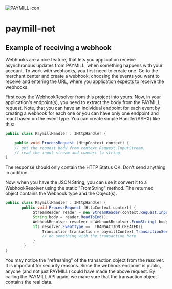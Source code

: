 ![PAYMILL icon](https://static.paymill.com/r/335f99eb3914d517bf392beb1adaf7cccef786b6/img/logo-download_Light.png)
# paymill-net
## Example of receiving a webhook 


Webhooks are a nice feature, that lets you application receive asynchronous updates from PAYMILL, when something happens with your account. To work with webhooks, you first need to create one. Go to the merchant center and create a webhook, choosing the events you want to receive and entering the URL, where you application expects to receive the webhooks.

First copy the WebhookResolver from this project into yours. Now, in your application's endpoint(s), you need to extract the body from the PAYMILL request. Note, that you can have an individual endpoint for each event by creating a webhook for each one or you can have only one endpoint and react based on the event type. You can create simple Handler(ASHX) like this:


```cs
public class PaymillHandler : IHttpHandler {
    
    public void ProcessRequest (HttpContext context) { 
    // get the request body from context.Request.InputStream.
	// read the input stream and convert to string
}   
```


The response should only contain the HTTP Status OK. Don't send anything in addition.

Now, when you have the JSON String, you can use it convert it to a WebhookResolver using the static "FromString" method. The returned object contains the Webhook type and the Object(s). 

```java
public class PaymillHandler : IHttpHandler {
	   public void ProcessRequest (HttpContext context) { 
			StreamReader reader = new StreamReader(context.Request.InputStream);
			String body = reader.ReadToEnd();
			WebhookResolver resolver = WebhookResolver.FromString( body );
			if( resolver.EventType ==  TRANSACTION_CREATED){
		        Transaction transaction = paymillContext.TransactionService.GetAsync( resolver.Transaction ).Result;
		        // do something with the transaction here
		    }
		}
}   
```

You may notice the "refreshing" of the transaction object from the resolver. It is important  for security reasons. Since the webhook endpoint is public, anyone (and not just PAYMILL) could have made the above request. By calling the PAYMILL API again, we make sure that the transaction object contains the real data.